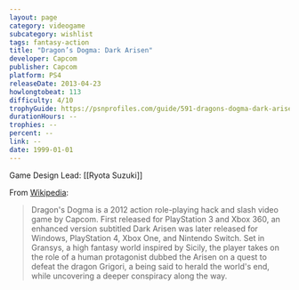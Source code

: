 ```yaml
---
layout: page
category: videogame
subcategory: wishlist
tags: fantasy-action
title: "Dragon’s Dogma: Dark Arisen"
developer: Capcom
publisher: Capcom
platform: PS4
releaseDate: 2013-04-23
howlongtobeat: 113
difficulty: 4/10
trophyGuide: https://psnprofiles.com/guide/591-dragons-dogma-dark-arisen-trophy-guide
durationHours: --
trophies: --
percent: --
link: --
date: 1999-01-01
---
```


Game Design Lead: [[Ryota Suzuki]]

From [Wikipedia](https://en.wikipedia.org/wiki/Dragon%27s_Dogma):

> Dragon's Dogma is a 2012 action role-playing hack and slash video game by Capcom. First released for PlayStation 3 and Xbox 360, an enhanced version subtitled Dark Arisen was later released for Windows, PlayStation 4, Xbox One, and Nintendo Switch. Set in Gransys, a high fantasy world inspired by Sicily, the player takes on the role of a human protagonist dubbed the Arisen on a quest to defeat the dragon Grigori, a being said to herald the world's end, while uncovering a deeper conspiracy along the way.
